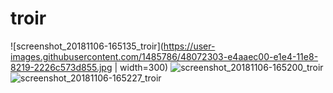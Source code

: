 # troir

![screenshot_20181106-165135_troir](https://user-images.githubusercontent.com/1485786/48072303-e4aaec00-e1e4-11e8-8219-2226c573d855.jpg | width=300)
![screenshot_20181106-165200_troir](https://user-images.githubusercontent.com/1485786/48072305-e4aaec00-e1e4-11e8-8bfe-4c3dcb32c7b0.jpg)
![screenshot_20181106-165227_troir](https://user-images.githubusercontent.com/1485786/48072307-e5438280-e1e4-11e8-9b58-f2cfb0219c4d.jpg)
